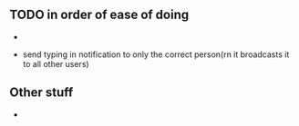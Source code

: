 ## TODO in order of ease of doing
-




- send typing in notification to only the correct person(rn it broadcasts it to all other users)



## Other stuff
- 